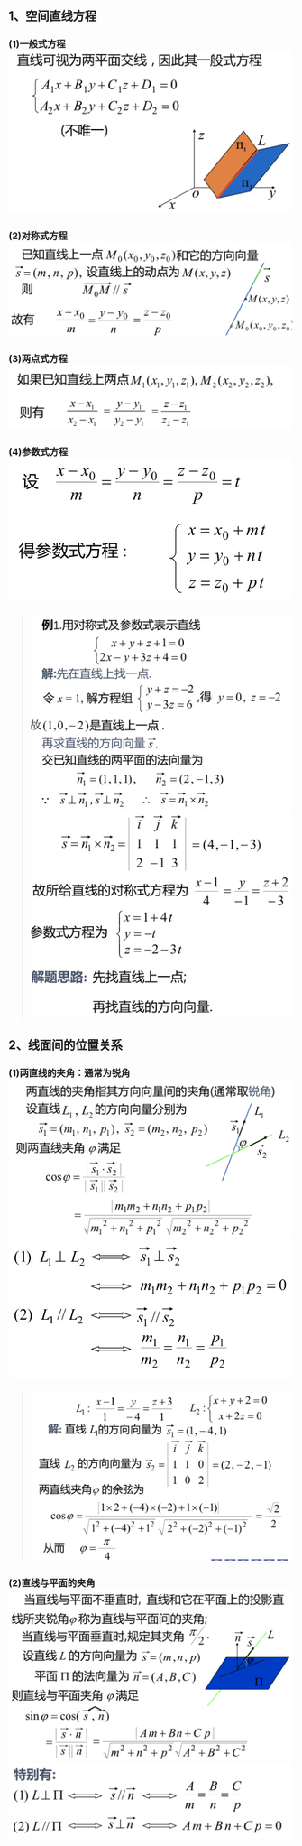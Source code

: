## 1、空间直线方程
### (1)一般式方程![](assets/markdown-img-paste-20180323150052641.png)
### (2)对称式方程![](assets/markdown-img-paste-20180323150123998.png)
### (3)两点式方程![](assets/markdown-img-paste-20180323150215114.png)

### (4)参数式方程![](assets/markdown-img-paste-20180323150224388.png)

> ### ![](assets/markdown-img-paste-20180323150347277.png)![](assets/markdown-img-paste-20180323150401801.png)


## 2、线面间的位置关系
### (1)两直线的夹角：通常为锐角![](assets/markdown-img-paste-20180323152418307.png)![](assets/markdown-img-paste-2018032315243136.png)

> ### ![](assets/markdown-img-paste-20180323152707148.png)

### (2)直线与平面的夹角![](assets/markdown-img-paste-20180323152843212.png)![](assets/markdown-img-paste-20180323152859278.png)
